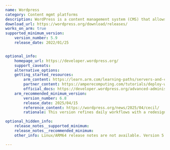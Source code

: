 ```yaml
---
name: Wordpress
category: Content mgmt platforms
description: WordPress is a content management system (CMS) that allows you to host and build websites.
download_url: https://wordpress.org/download/releases/
works_on_arm: true
supported_minimum_version:
    version_number: 5.9
    release_date: 2022/01/25


optional_info:
    homepage_url: https://developer.wordpress.org/
    support_caveats:
    alternative_options:
    getting_started_resources:
        arm_content: https://learn.arm.com/learning-paths/servers-and-cloud-computing/wordpress/wordpress/
        partner_content: https://amperecomputing.com/tutorials/deploy-wordpress-and-mysql
        official_docs: https://developer.wordpress.org/advanced-administration/before-install/howto-install/
    arm_recommended_minimum_version:
        version_number: 6.8
        release_date: 2025/04/15
        reference_content: https://wordpress.org/news/2025/04/cecil/
        rationale: This version refines daily workflows with a redesigned Style Book that now supports Classic themes, allowing centralized control over site styles. It introduces speculative loading for near-instant page transitions and enhances security with bcrypt password hashing. Over 100 accessibility fixes improve navigation, labeling, and editor usability. Performance gets a major lift through query caching, block editor optimizations, and a new Interactivity API aiming for sub-50ms responses. This release strengthens speed, security, and customization—without requiring user intervention.

optional_hidden_info:
    release_notes__supported_minimum:
    release_notes__recommended_minimum:
    other_info: Linux/ARM64 release notes are not available. Version 5.8 and below have some issues while setting up the website. Issue has been observed on both ARM64 and AMD64 ubuntu 22.04. Hence, we have listed version 5.9 as the minimium supported, after setting up wordpress on the Neoverse N1.

---
```


